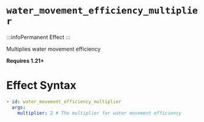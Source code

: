 # `water_movement_efficiency_multiplier`
:::infoPermanent Effect
:::

Multiplies water movement efficiency

**Requires 1.21+**

# Effect Syntax
```yaml
- id: water_movement_efficiency_multiplier
  args:
    multiplier: 2 # The multiplier for water movement efficiency
```